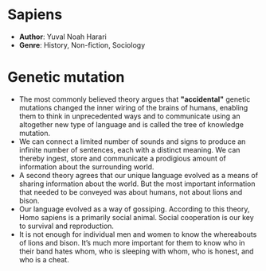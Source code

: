 # Sapiens
- **Author**: Yuval Noah Harari 
- **Genre**: History, Non-fiction, Sociology 

# Genetic mutation
- The most commonly believed theory argues that **"accidental"** genetic mutations changed the inner wiring of the brains of humans, enabling them to think in unprecedented ways and to communicate using an altogether new type of language and is called the tree of knowledge mutation.
- We can connect a limited number of sounds and signs to produce an infinite number of sentences, each with a distinct meaning. We can thereby ingest, store and communicate a prodigious amount of information about the surrounding world.
- A second theory agrees that our unique language evolved as a means of sharing information about the world. But the most important information that needed to be conveyed was about humans, not about lions and bison. 
- Our language evolved as a way of gossiping. According to this theory, Homo sapiens is a primarily social animal. Social cooperation is our key to survival and reproduction. 
- It is not enough for individual men and women to know the whereabouts of lions and bison. It’s much more important for them to know who in their band hates whom, who is sleeping with whom, who is honest, and who is a cheat.